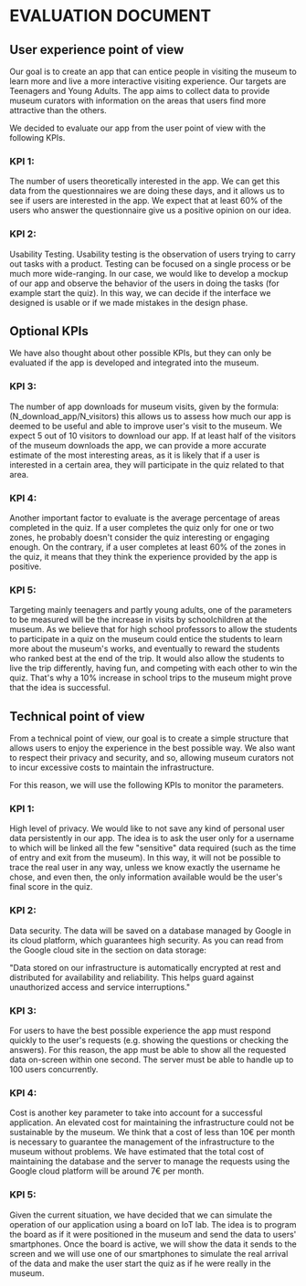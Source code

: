 # EVALUATION DOCUMENT

## User experience point of view

Our goal is to create an app that can entice people in visiting the museum to learn more and live a more interactive visiting experience. Our targets are Teenagers and Young Adults.
The app aims to collect data to provide museum curators with information on the areas that users find more attractive than the others.

We decided to evaluate our app from the user point of view with the following KPIs.

### KPI 1:

The number of users theoretically interested in the app.
We can get this data from the questionnaires we are doing these days, and it allows us to see if users are interested in the app.
We expect that at least 60% of the users who answer the questionnaire give us a positive opinion on our idea.

### KPI 2:

Usability Testing.
Usability testing is the observation of users trying to carry out tasks with a product. Testing can be focused on a single process or be much more wide-ranging.
In our case, we would like to develop a mockup of our app and observe the behavior of the users in doing the tasks (for example start the quiz).
In this way, we can decide if the interface we designed is usable or if we made mistakes in the design phase.

## Optional KPIs

We have also thought about other possible KPIs, but they can only be evaluated if the app is developed and integrated into the museum.

### KPI 3:

The number of app downloads for museum visits, given by the formula: (N_download_app/N_visitors) this allows us to assess how much our app is deemed to be useful and able to improve user's visit to the museum.
We expect 5 out of 10 visitors to download our app.
If at least half of the visitors of the museum downloads the app, we can provide a more accurate estimate of the most interesting areas, as it is likely that if a user is interested in a certain area, they will participate in the quiz related to that area.

### KPI 4:

Another important factor to evaluate is the average percentage of areas completed in the quiz.
If a user completes the quiz only for one or two zones, he probably doesn't consider the quiz interesting or engaging enough.
On the contrary, if a user completes at least 60% of the zones in the quiz, it means that they think the experience provided by the app is positive.

### KPI 5:

Targeting mainly teenagers and partly young adults, one of the parameters to be measured will be the increase in visits by schoolchildren at the museum.
As we believe that for high school professors to allow the students to participate in a quiz on the museum could entice the students to learn more about the museum's works, and eventually to reward the students who ranked best at the end of the trip.
It would also allow the students to live the trip differently, having fun, and competing with each other to win the quiz.
That's why a 10% increase in school trips to the museum might prove that the idea is successful.

## Technical point of view

From a technical point of view, our goal is to create a simple structure that allows users to enjoy the experience in the best possible way. We also want to respect their privacy and security, and so, allowing museum curators not to incur excessive costs to maintain the infrastructure.

For this reason, we will use the following KPIs to monitor the parameters.

### KPI 1:

High level of privacy.
We would like to not save any kind of personal user data persistently in our app.
The idea is to ask the user only for a username to which will be linked all the few "sensitive" data required (such as the time of entry and exit from the museum).
In this way, it will not be possible to trace the real user in any way, unless we know exactly the username he chose, and even then, the only information available would be the user's final score in the quiz.

### KPI 2:

Data security.
The data will be saved on a database managed by Google in its cloud platform, which guarantees high security.
As you can read from the Google cloud site in the section on data storage:

"Data stored on our infrastructure is automatically encrypted at rest and distributed for availability and reliability.
This helps guard against unauthorized access and service interruptions."

### KPI 3:

For users to have the best possible experience the app must respond quickly to the user's requests (e.g. showing the questions or checking the answers).
For this reason, the app must be able to show all the requested data on-screen within one second.
The server must be able to handle up to 100 users concurrently.

### KPI 4:

Cost is another key parameter to take into account for a successful application.
An elevated cost for maintaining the infrastructure could not be sustainable by the museum.
We think that a cost of less than 10€ per month is necessary to guarantee the management of the infrastructure to the museum without problems.
We have estimated that the total cost of maintaining the database and the server to manage the requests using the Google cloud platform will be around 7€ per month.

### KPI 5:

Given the current situation, we have decided that we can simulate the operation of our application using a board on IoT lab.
The idea is to program the board as if it were positioned in the museum and send the data to users' smartphones.
Once the board is active, we will show the data it sends to the screen and we will use one of our smartphones to simulate the real arrival of the data and make the user start the quiz as if he were really in the museum.
